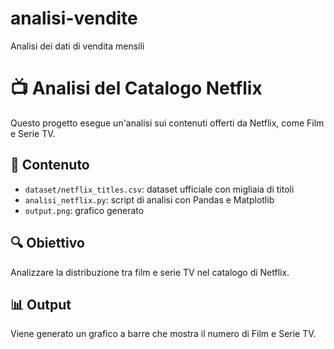 # analisi-vendite
Analisi dei dati di vendita mensili
# 📺 Analisi del Catalogo Netflix

Questo progetto esegue un'analisi sui contenuti offerti da Netflix, come Film e Serie TV.

## 📁 Contenuto
- `dataset/netflix_titles.csv`: dataset ufficiale con migliaia di titoli
- `analisi_netflix.py`: script di analisi con Pandas e Matplotlib
- `output.png`: grafico generato

## 🔍 Obiettivo
Analizzare la distribuzione tra film e serie TV nel catalogo di Netflix.

## 📊 Output
Viene generato un grafico a barre che mostra il numero di Film e Serie TV.
